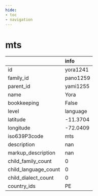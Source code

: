 ```yaml
---
hide:
- toc
- navigation
---
```

# mts
|                      | info     |
|:---------------------|:---------|
| id                   | yora1241 |
| family_id            | pano1259 |
| parent_id            | yami1255 |
| name                 | Yora     |
| bookkeeping          | False    |
| level                | language |
| latitude             | -11.3704 |
| longitude            | -72.0409 |
| iso639P3code         | mts      |
| description          | nan      |
| markup_description   | nan      |
| child_family_count   | 0        |
| child_language_count | 0        |
| child_dialect_count  | 0        |
| country_ids          | PE       |
